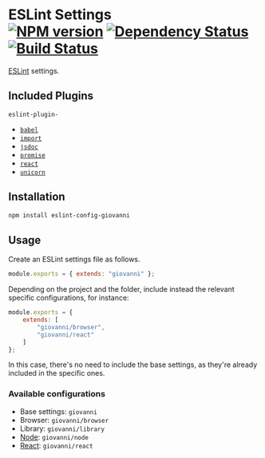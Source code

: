 # ESLint Settings <br /> [![NPM version](https://badge.fury.io/js/eslint-config-giovanni.svg)](https://badge.fury.io/js/eslint-config-giovanni) [![Dependency Status](https://david-dm.org/giovannicalo/eslint-config.svg)](https://david-dm.org/giovannicalo/eslint-config) [![Build Status](https://travis-ci.org/giovannicalo/eslint-config.svg?branch=master)](https://travis-ci.org/giovannicalo/eslint-config)

[ESLint](https://github.com/eslint/eslint) settings.

## Included Plugins

`eslint-plugin-`

* [`babel`](https://github.com/babel/eslint-plugin-babel)
* [`import`](https://github.com/benmosher/eslint-plugin-import)
* [`jsdoc`](https://github.com/gajus/eslint-plugin-jsdoc)
* [`promise`](https://github.com/xjamundx/eslint-plugin-promise)
* [`react`](https://github.com/yannickcr/eslint-plugin-react)
* [`unicorn`](https://github.com/sindresorhus/eslint-plugin-unicorn)

## Installation

```bash
npm install eslint-config-giovanni
```

## Usage

Create an ESLint settings file as follows.

```javascript
module.exports = { extends: "giovanni" };
```

Depending on the project and the folder, include instead the relevant specific configurations, for instance:

```javascript
module.exports = {
	extends: [
		"giovanni/browser",
		"giovanni/react"
	]
};
```

In this case, there's no need to include the base settings, as they're already included in the specific ones.

### Available configurations

* Base settings: `giovanni`
* Browser: `giovanni/browser`
* Library: `giovanni/library`
* [Node](https://github.com/nodejs/node): `giovanni/node`
* [React](https://github.com/facebook/react): `giovanni/react`
